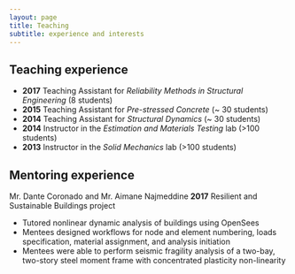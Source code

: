 ```yaml
---
layout: page
title: Teaching
subtitle: experience and interests
---
```



## Teaching experience

  * **2017** Teaching Assistant for _Reliability Methods in Structural Engineering_ (8 students)
  * **2015** Teaching Assistant for _Pre-stressed Concrete_ (~ 30 students)
  * **2014** Teaching Assistant for _Structural Dynamics_ (~ 30 students)
  * **2014** Instructor in the _Estimation and Materials Testing_ lab (>100 students)
  * **2013** Instructor in the _Solid Mechanics_ lab (>100 students) 

## Mentoring experience

Mr. Dante Coronado and Mr. Aimane Najmeddine **2017**
Resilient and Sustainable Buildings project

  * Tutored nonlinear dynamic analysis of buildings using OpenSees
  * Mentees designed workflows for node and element numbering, loads specification, material assignment, and analysis initiation
  * Mentees were able to perform seismic fragility analysis of a two-bay, two-story steel moment frame with concentrated plasticity non-linearity
